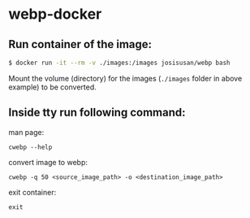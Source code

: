 # webp-docker

## Run container of the image:
```bash
$ docker run -it --rm -v ./images:/images josisusan/webp bash
```

Mount the volume (directory) for the images (`./images` folder in above example) to be converted.

## Inside tty run following command:
man page:
```
cwebp --help
```

convert image to webp:
```
cwebp -q 50 <source_image_path> -o <destination_image_path>
```

exit container:
```
exit
```

